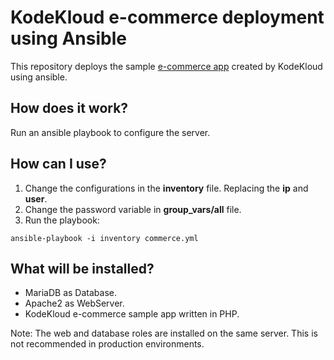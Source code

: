 # KodeKloud e-commerce deployment using Ansible

This repository deploys the sample [e-commerce app](https://github.com/kodekloudhub/learning-app-ecommerce) created by KodeKloud using ansible.

## How does it work?

Run an ansible playbook to configure the server.

## How can I use?

1. Change the configurations in the **inventory** file. Replacing the **ip** and **user**.
2. Change the password variable in **group_vars/all** file.
3. Run the playbook:
```
ansible-playbook -i inventory commerce.yml
```

## What will be installed?
- MariaDB as Database.
- Apache2 as WebServer.
- KodeKloud e-commerce sample app written in PHP.

Note: The web and database roles are installed on the same server. This is not recommended in production environments.